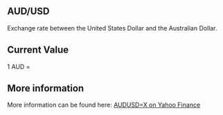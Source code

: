 ## AUD/USD

Exchange rate between the United States Dollar and the Australian Dollar.

## Current Value

1 AUD = <Value topic="finance/stock-exchange/currency/AUD/USD" decimals="3" unit="USD"/>

## More information

More information can be found here: [AUDUSD=X on Yahoo Finance](https://finance.yahoo.com/quote/AUDUSD=X/)

